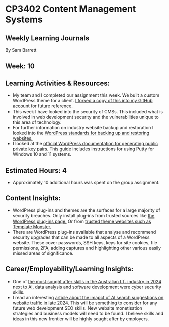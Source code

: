 # CP3402 Content Management Systems
## Weekly Learning Journals

By Sam Barrett  

## Week: 10  

## Learning Activities & Resources:  
- My team and I completed our assignment this week. We built a custom WordPress theme for a client. [I forked a copy of this into my GitHub account](https://github.com/SamBarrett1/project-2025-tr1-jcua-team6) for future reference.
- This week I have looked into the security of CMSs. This included what is involved in web development security and the vulnerabilities unique to this area of technology.
- For further information on industry website backup and restoration I looked into the [WordPress standards for backing up and restoring websites.](https://developer.wordpress.org/advanced-administration/security/backup/)
- I looked at the [official WordPress documentation for generating public private key pairs.](https://developer.wordpress.com/docs/developer-tools/ssh/) This guide includes instructions for using Putty for Windows 10 and 11 systems.


## Estimated Hours: 4  
- Approximately 10 additional hours was spent on the group assignment.  

## Content Insights:  
- WordPress plug-ins and themes are the surfaces for a large majority of security breaches. Only install plug-ins from trusted sources like [the WordPress plug-ins page.](https://wordpress.org/plugins/) Or from [trusted theme websites such as Template Monster.](https://www.templatemonster.com/wordpress-themes.php)
- There are WordPress plug-ins available that analyse and recommend security upgrades that can be made to all aspects of a WordPress website. These cover passwords, SSH keys, keys for site cookies, file permissions, 2FA, adding captures and highlighting other various easily missed areas of significance.

## Career/Employability/Learning Insights:
- One of [the most sought after skills in the Australian I.T. industry in 2024](https://www.arnnet.com.au/article/1307175/ai-cyber-security-skills-top-priority-among-aussie-it-employers-in-2024.html) next to AI, data analysis and software development were cyber security skills.
- I read an interesting [article about the imapct of AI search suggestions on website traffic in late 2024.](https://www.zerohedge.com/technology/betrayed-thats-word-small-business-owners-reel-google-ai-destroys-google-search) This will be something to consider for any future web development SEO skills. New website monetisation strategies and business models will need to be found. I believe skills and ideas in this new frontier will be highly sought after by employers.